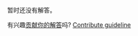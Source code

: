 
暂时还没有解答。

有兴趣[贡献你的解答](https://github.com/BFEdev/BFE.dev-solutions/blob/main/react-quiz/react-re-render-3_zh.md)吗? [Contribute guideline](https://github.com/BFEdev/BFE.dev-solutions#how-to-contribute)
